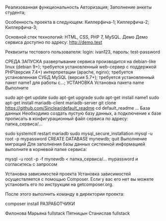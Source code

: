 Реализованная функциональность
Авторизация;
Заполнение анкеты студента;

Особенность проекта в следующем:
Киллерфича-1;
Киллерфича-2;
Киллерфича-3;

Основной стек технологий:
HTML, CSS, 
PHP 7, MySQL.
Демо
Демо сервиса доступно по адресу: http://demo.test

Реквизиты тестового пользователя: login: ivan123, пароль: test-password

СРЕДА ЗАПУСКА
развертывание сервиса производится на debian-like linux (debian 9+);
требуется установленный web-сервер с поддержкой PHP(версия 7.4+) интерпретации (apache, nginx);
требуется установленная СУБД MySQL (версия 5.7+);
требуется установленный пакет name1 для работы с...;
УСТАНОВКА
Установка пакета name
Выполните

sudo apt-get update
sudo apt-get upgrade
sudo apt-get install name1
sudo apt-get install mariadb-client mariadb-server
git clone https://github.com/Sinclear/default_readme
cd default_readme
...
База данных
Необходимо создать пустую базу данных, а подключение к базе прописать в конфигурационный файл сервиса по адресу: папка_сервиса/...

sudo systemctl restart mariadb
sudo mysql_secure_installation
mysql -u root -p
mypassword
CREATE DATABASE mynewdb;
quit
Выполнение миграций
Для заполнения базы данных системной информацией выполните в корневой папке сервиса:

mysql -u root -p -f mynewdb < папка_сервиса/...
mypassword
и согласитесь с запросом

Установка зависимостей проекта
Установка зависимостей осуществляется с помощью Composer. Если у вас его нет вы можете установить его по инструкции на getcomposer.org.

После этого выполнить команду в директории проекта:

composer install
РАЗРАБОТЧИКИ

Филонова Марьяна fullstack 
Пятницын Станислав fullstack
